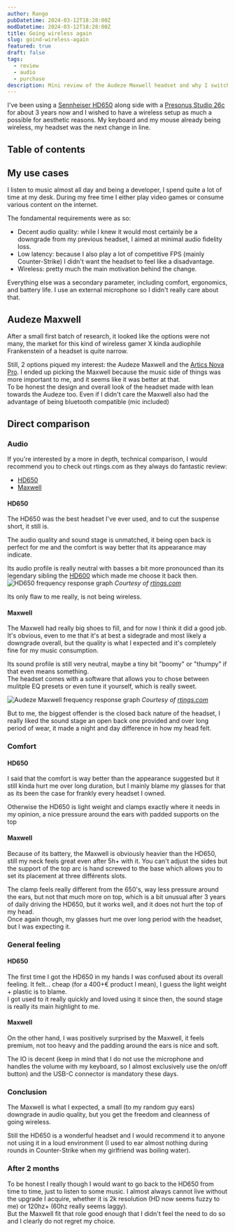 ```yaml
---
author: Rango
pubDatetime: 2024-03-12T18:28:00Z
modDatetime: 2024-03-12T18:28:00Z
title: Going wireless again
slug: goind-wireless-again
featured: true
draft: false
tags:
  - review
  - audio
  - purchase
description: Mini review of the Audeze Maxwell headset and why I switched from a Sennheiser HD650
---
```


I've been using a [Sennheiser HD650](https://www.sennheiser-hearing.com/en-US/p/hd-650/) along side with
a [Presonus Studio 26c](https://www.presonus.com/en-US/interfaces/usb-audio-interfaces/studio-series/2777700404.html)
for about 3 years now and I wished to have a wireless setup as much a possible for aesthetic reasons.
My keyboard and my mouse already being wireless, my headset was the next change in line.

## Table of contents

## My use cases

I listen to music almost all day and being a developer, I spend quite a lot of time at my desk. During my free time I
either play video games or consume various content on the internet.

The fondamental requirements were as so:

- Decent audio quality: while I knew it would most certainly be a downgrade from my previous headset, I aimed at minimal
  audio fidelity loss.
- Low latency: because I also play a lot of competitive FPS (mainly Counter-Strike) I didn't want the headset to feel
  like a disadvantage.
- Wireless: pretty much the main motivation behind the change.

Everything else was a secondary parameter, including comfort, ergonomics, and battery life.
I use an external microphone so I didn't really care about that.

## Audeze Maxwell

After a small first batch of research, it looked like the options were not many, the market for this kind of wireless
gamer X
kinda audiophile Frankenstein of a headset is quite narrow.

Still, 2 options piqued my interest: the Audeze Maxwell and
the [Artics Nova Pro](https://steelseries.com/gaming-headsets/arctis-nova-pro-wireless-pc-playstation). I ended up
picking the Maxwell because the music side of things was more important to me, and it seems like it was better at that.\
To be honest the design and overall look of the headset made with lean towards the Audeze too. Even if I didn't care the
Maxwell also had the advantage of being bluetooth compatible (mic included)

## Direct comparison

### Audio

If you're interested by a more in depth, technical comparison, I would recommend you to check out rtings.com as they
always do fantastic review:

- [HD650](https://www.rtings.com/headphones/reviews/sennheiser/hd-650)
- [Maxwell](https://www.rtings.com/headphones/reviews/audeze/maxwell-wireless)

#### HD650

The HD650 was the best headset I've ever used, and to cut the suspense short, it still is.

The audio quality and sound stage is unmatched, it being open back is perfect for me and the comfort is way better that
its appearance may indicate.

Its audio profile is really neutral with basses a bit more pronounced than its legendary sibling
the [HD600](https://www.sennheiser-hearing.com/en-US/p/hd-600/) which made me choose it back then.
![HD650 frequency response graph](@assets/images/going-wireless/maxwell-graph.png)
_Courtesy of [rtings.com](https://www.rtings.com/headphones/1-5/graph/7903/frequency-response/sennheiser-hd-650/245)_

Its only flaw to me really, is not being wireless.

#### Maxwell

The Maxwell had really big shoes to fill, and for now I think it did a good job. It's obvious, even to me that it's at
best a sidegrade and most likely a downgrade overall, but the quality is what I expected and it's completely fine for
my music consumption.

Its sound profile is still very neutral, maybe a tiny bit "boomy" or "thumpy" if that even means something.\
The headset comes with a software that allows you to chose between mulitple EQ presets or even tune it yourself, which
is really sweet.

![Audeze Maxwell frequency response graph](@assets/images/going-wireless/maxwell-graph.png)
_Courtesy
of [rtings.com](https://www.rtings.com/headphones/1-6/graph/21550/frequency-response/audeze-maxwell-wireless/37448)_

But to me, the biggest offender is the closed back nature of the headset, I really liked the sound stage an open back
one provided and over long period of wear, it made a night and day difference in how my head felt.

### Comfort

#### HD650

I said that the comfort is way better than the appearance suggested but it still kinda hurt me over long duration, but I
mainly blame my glasses for that as its been the case for frankly every headset I owned.

Otherwise the HD650 is light weight and clamps exactly where it needs in my opinion, a nice pressure around the ears with
padded supports on the top

#### Maxwell

Because of its battery, the Maxwell is obviously heavier than the HD650, still my neck feels great even after 5h+ with
it.
You can't adjust the sides but the support of the top arc is hand screwed to the base which allows you to set its
placement at three différents slots.

The clamp feels really different from the 650's, way less pressure around the ears, but not that much more on top, which is a
bit unusual after 3 years of daily driving the HD650, but it works well, and it does not hurt the top of my head.\
Once again though, my glasses hurt me over long period with the headset, but I was expecting it.

### General feeling

#### HD650

The first time I got the HD650 in my hands I was confused about its overall feeling. It felt... cheap (for a 400+€
product I mean), I guess the light weight + plastic is to blame.\
I got used to it really quickly and loved using it since then, the sound stage is really its main highlight to me.

#### Maxwell

On the other hand, I was positively surprised by the Maxwell, it feels premium, not too heavy and the padding around the
ears is nice and soft.

The IO is decent (keep in mind that I do not use the microphone and handles the volume with my keyboard, so I almost
exclusively use the on/off button) and the USB-C connector is mandatory these days.

### Conclusion

The Maxwell is what I expected, a small (to my random guy ears) downgrade in audio quality, but you get the freedom and cleanness
of going wireless.

Still the HD650 is a wonderful headset and I would recommend it to anyone not using it in a loud environment (I used to
ear almost nothing during rounds in Counter-Strike when my girlfriend was boiling water).

### After 2 months

To be honest I really though I would want to go back to the HD650 from time to time, just to listen to some music. I
almost always cannot live without the upgrade I acquire, whether it is 2k resolution (HD now seems fuzzy to me) or 120hz+
(60hz really seems laggy).\
But the Maxwell fit that role good enough that I didn't feel the need to do so and I clearly do not regret my choice.
